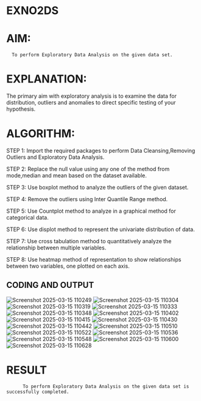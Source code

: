 # EXNO2DS
# AIM:
      To perform Exploratory Data Analysis on the given data set.
      
# EXPLANATION:
  The primary aim with exploratory analysis is to examine the data for distribution, outliers and anomalies to direct specific testing of your hypothesis.
  
# ALGORITHM:
STEP 1: Import the required packages to perform Data Cleansing,Removing Outliers and Exploratory Data Analysis.

STEP 2: Replace the null value using any one of the method from mode,median and mean based on the dataset available.

STEP 3: Use boxplot method to analyze the outliers of the given dataset.

STEP 4: Remove the outliers using Inter Quantile Range method.

STEP 5: Use Countplot method to analyze in a graphical method for categorical data.

STEP 6: Use displot method to represent the univariate distribution of data.

STEP 7: Use cross tabulation method to quantitatively analyze the relationship between multiple variables.

STEP 8: Use heatmap method of representation to show relationships between two variables, one plotted on each axis.

## CODING AND OUTPUT

![Screenshot 2025-03-15 110249](https://github.com/user-attachments/assets/ff32ed1b-eb61-4b36-90fd-36bc8946cac7)
![Screenshot 2025-03-15 110304](https://github.com/user-attachments/assets/ee632296-8656-4f76-a107-cdfd5fabb78d)
![Screenshot 2025-03-15 110319](https://github.com/user-attachments/assets/bbd2f3e0-a05e-4ab3-9b34-c65c5224bd5e)
![Screenshot 2025-03-15 110333](https://github.com/user-attachments/assets/798135c0-2024-41c7-a3f9-83fb722def79)
![Screenshot 2025-03-15 110348](https://github.com/user-attachments/assets/6e50d833-8b7d-4968-9ed8-e06161ffa103)
![Screenshot 2025-03-15 110402](https://github.com/user-attachments/assets/513ae269-cacc-44e3-ad57-21ac1f85b026)
![Screenshot 2025-03-15 110415](https://github.com/user-attachments/assets/a969cd90-52bf-4069-b91c-2e42fa643d5c)
![Screenshot 2025-03-15 110430](https://github.com/user-attachments/assets/5aa4709a-c681-4a9c-8aab-d117fee4c77b)
![Screenshot 2025-03-15 110442](https://github.com/user-attachments/assets/9354100f-1b23-4098-8e78-ffcf2fcdaeed)
![Screenshot 2025-03-15 110510](https://github.com/user-attachments/assets/e09a7922-951e-4a24-998f-ebfb1807fa1c)
![Screenshot 2025-03-15 110522](https://github.com/user-attachments/assets/43d2dc2d-9542-428c-829e-5feac9d07bb8)
![Screenshot 2025-03-15 110536](https://github.com/user-attachments/assets/aef52ac7-8ab2-4fa8-bf67-429b299ccc36)
![Screenshot 2025-03-15 110548](https://github.com/user-attachments/assets/b307236e-8aac-4b6b-a3dd-007f41d20fa9)
![Screenshot 2025-03-15 110600](https://github.com/user-attachments/assets/b65e1b95-e8d2-4e44-bccc-a9e15b144686)
![Screenshot 2025-03-15 110628](https://github.com/user-attachments/assets/6820ee52-3b87-413e-b104-e3e5d97da159)


# RESULT
        
          To perform Exploratory Data Analysis on the given data set is successfully completed.
